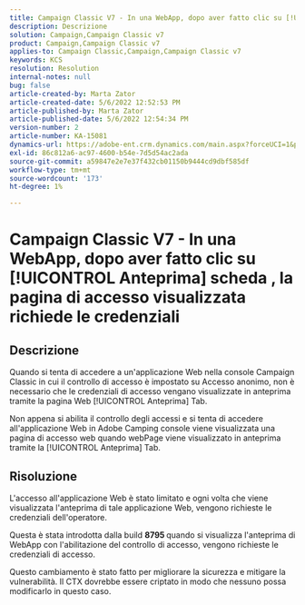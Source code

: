 ```yaml
---
title: Campaign Classic V7 - In una WebApp, dopo aver fatto clic su [!UICONTROL Anteprima] scheda , la pagina di accesso visualizzata richiede le credenziali
description: Descrizione
solution: Campaign,Campaign Classic v7
product: Campaign,Campaign Classic v7
applies-to: Campaign Classic,Campaign,Campaign Classic v7
keywords: KCS
resolution: Resolution
internal-notes: null
bug: false
article-created-by: Marta Zator
article-created-date: 5/6/2022 12:52:53 PM
article-published-by: Marta Zator
article-published-date: 5/6/2022 12:54:34 PM
version-number: 2
article-number: KA-15081
dynamics-url: https://adobe-ent.crm.dynamics.com/main.aspx?forceUCI=1&pagetype=entityrecord&etn=knowledgearticle&id=aab90d70-3bcd-ec11-a7b5-6045bd00dbbc
exl-id: 86c812a6-ac97-4600-b54e-7d5d54ac2ada
source-git-commit: a59847e2e7e37f432cb01150b9444cd9dbf585df
workflow-type: tm+mt
source-wordcount: '173'
ht-degree: 1%

---
```


# Campaign Classic V7 - In una WebApp, dopo aver fatto clic su [!UICONTROL Anteprima] scheda , la pagina di accesso visualizzata richiede le credenziali

## Descrizione


Quando si tenta di accedere a un&#39;applicazione Web nella console Campaign Classic in cui il controllo di accesso è impostato su Accesso anonimo, non è necessario che le credenziali di accesso vengano visualizzate in anteprima tramite la pagina Web [!UICONTROL Anteprima] Tab.

Non appena si abilita il controllo degli accessi e si tenta di accedere all&#39;applicazione Web in Adobe Camping console viene visualizzata una pagina di accesso web quando webPage viene visualizzato in anteprima tramite la [!UICONTROL Anteprima] Tab.


## Risoluzione


L&#39;accesso all&#39;applicazione Web è stato limitato e ogni volta che viene visualizzata l&#39;anteprima di tale applicazione Web, vengono richieste le credenziali dell&#39;operatore.

Questa è stata introdotta dalla build <b>8795 </b>quando si visualizza l&#39;anteprima di WebApp con l&#39;abilitazione del controllo di accesso, vengono richieste le credenziali di accesso.

Questo cambiamento è stato fatto per migliorare la sicurezza e mitigare la vulnerabilità. Il CTX dovrebbe essere criptato in modo che nessuno possa modificarlo in questo caso.
